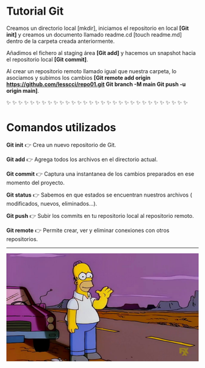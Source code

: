 # Tutorial Git

Creamos un directorio local [mkdir], iniciamos el repositorio en local **[Git init]** y creamos un documento llamado readme.cd [touch readme.md] dentro de la carpeta creada anteriormente.

Añadimos el fichero al staging área **[Git add]** y hacemos un snapshot hacia el repositorio local **[Git commit]**.

Al crear un repositorio remoto llamado igual que nuestra carpeta, lo asociamos y subimos los cambios **[Git remote add origin https://github.com/lesscci/repo01.git Git branch -M main Git push -u origin main]**.

:sparkles: :sparkles: :sparkles: :sparkles: :sparkles: :sparkles: :sparkles: :sparkles: :sparkles: :sparkles: :sparkles: :sparkles: :sparkles: :sparkles: :sparkles: :sparkles: :sparkles: :sparkles: :sparkles: :sparkles: :sparkles: :sparkles: :sparkles: :sparkles: :sparkles: :sparkles: :sparkles: :sparkles: :sparkles: :sparkles: :sparkles: 


# Comandos utilizados
**Git init** :point_right:  Crea un nuevo repositorio de Git.

**Git add** :point_right: Agrega todos los archivos en el directorio actual. 

**Git commit** :point_right: Captura una instantanea de los cambios preparados en ese momento del proyecto. 

**Git status** :point_right: Sabemos en que estados se encuentran nuestros archivos ( modificados, nuevos, eliminados...).

**Git push** :point_right: Subir los commits en tu repositorio local al repositorio remoto. 

**Git remote** :point_right: Permite crear, ver y eliminar conexiones con otros repositorios. 

---

![Adiós!](Foto\homer.jpg)

